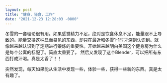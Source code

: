 ```yaml
---
layout: post
title: "健身，轻食，工作"
date: "2021-12-23 12:28:03 -0800"
---
```


冬雪的一套理论很有用。如果感觉精力不足，绝对是饮食休息不足，能量跟不上导致的。能量交换这种显而易见的东西，却只在最近和冬雪1-1时才深刻认识到。就像越来越认识到了定期进行锻炼的重要性。开始越来越明白美国这个健身房为什么是每个公寓的标配了。简直太重要了。
然后又发现了这个Blender，可以把所有东西打成汁喝。真是太香了！！

突然发现，每天如果能从生活中发现一些，体验一些，获得一些新的东西。真是太有趣了。
